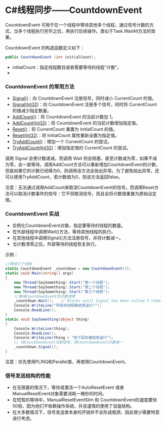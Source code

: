 # C#线程同步——CountdownEvent

CountdownEvent 可用于在一个线程中等待其他多个线程，通过信号计数的方式，当多个线程执行完毕之后，再执行后续操作。类似于Task.WaitAll方法的效果。

CountdownEvent 的构造函数定义如下：

```csharp
public CountdownEvent (int initialCount);
```

- initialCount：指定线程数目或者需要等待的线程“计数”。
- 

### CountdownEvent 的常用方法

- [Signal()](https://learn.microsoft.com/zh-cn/dotnet/api/system.threading.countdownevent.signal?view=netframework-4.8#system-threading-countdownevent-signal)：向 CountdownEvent 注册信号，同时减小 CurrentCount 的值。
- [Signal(Int32)](https://learn.microsoft.com/zh-cn/dotnet/api/system.threading.countdownevent.signal?view=netframework-4.8#system-threading-countdownevent-signal(system-int32))：向 CountdownEvent 注册多个信号，同时将 CurrentCount 的值减少指定数量。
- [AddCount()](https://learn.microsoft.com/zh-cn/dotnet/api/system.threading.countdownevent.addcount?view=netframework-4.8#system-threading-countdownevent-addcount)：将 CountdownEvent 的当前计数加 1。
- [AddCount(Int32)](https://learn.microsoft.com/zh-cn/dotnet/api/system.threading.countdownevent.addcount?view=netframework-4.8#system-threading-countdownevent-addcount(system-int32))：将 CountdownEvent 的当前计数增加指定值。
- [Reset()](https://learn.microsoft.com/zh-cn/dotnet/api/system.threading.countdownevent.reset?view=netframework-4.8#system-threading-countdownevent-reset)：将 CurrentCount 重置为 InitialCount 的值。
- [Reset(Int32)](https://learn.microsoft.com/zh-cn/dotnet/api/system.threading.countdownevent.reset?view=netframework-4.8#system-threading-countdownevent-reset(system-int32))：将 InitialCount 属性重新设置为指定值。
- [TryAddCount()](https://learn.microsoft.com/zh-cn/dotnet/api/system.threading.countdownevent.tryaddcount?view=netframework-4.8#system-threading-countdownevent-tryaddcount)：增加一个 CurrentCount 的尝试。
- [TryAddCount(Int32)](https://learn.microsoft.com/zh-cn/dotnet/api/system.threading.countdownevent.tryaddcount?view=netframework-4.8#system-threading-countdownevent-tryaddcount(system-int32))：增加指定值的 CurrentCount 的尝试。

调用 Signal 会使计数递减，而调用 Wait 则会阻塞，直至计数减为零，如果不减为零，会一直等待。调用AddCount方法可以重新增加CountdownEvent的计数，但是如果它的计数已经降为0，则调用该方法会抛出异常。为了避免抛出异常，还可以使用TryAddCount，若计数值为0，则该方法返回false。

注意：无法通过调用AddCount来取消CountdownEvent的信号。而调用Reset方法可以取消计数事件的信号：它不但取消信号，而且会将计数值重置为原始设定值。



### CountdownEvent 实战

- 实例化CountdownEvent对象，指定要等待的线程的数量。
- 在外部线程中调用Wait()方法，等待其他线程的执行。
- 在其他线程中调用Signal()方法注册信号，并将计数减一。
- 当计数清零之后，外部等待的线程恢复执行。

示例：

```c#
//等待三个线程
static CountdownEvent _countdown = new CountdownEvent(3);
static void Main(string[] args)
{
    new Thread(SaySomething).Start("第一个线程");
    new Thread(SaySomething).Start("第二个线程");
    new Thread(SaySomething).Start("第三个线程");
    //等待CountdownEvent的计数清零
    _countdown.Wait();   // Blocks until Signal has been called 3 times
    Console.WriteLine("所有的线程都结束运行!");
    Console.ReadLine();
}
static void SaySomething(object thing)
{
    Console.WriteLine(thing);
    Console.ReadLine();
    Console.WriteLine(thing + "按下回车键结束运行");
    // 向CountDownEvent注册信号，将CountdownEvent计数减一
    _countdown.Signal();
}
```

注意：优先使用PLINQ和Parallel类，再使用CountdownEvent。



### 信号发送结构的性能

- 在无阻塞的情况下，等待或激活一个AutoResetEvent 或者 ManualResetEvent对象需要消耗一微秒的时间。
- 在短暂的等待中，ManualResetEventSlim 和 CountdownEvent的速度要快50倍，因为他们不依赖操作系统，并且谨慎的使用了自旋结构。
- 在大多数情况下，信号发送类本身的开销并不会形成瓶颈，因此很少需要特意进行考虑。





